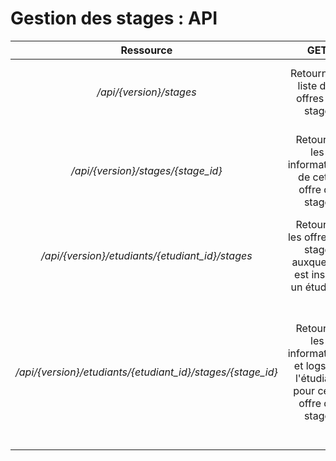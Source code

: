 # Gestion des stages : API

| Ressource | **GET** | **PUT** | **POST** | **DELETE** |
| :-------: | :-----: | :-----: | :------: | :--------: |
| */api/{version}/stages* | Retourne la liste des offres de stage | Remplace la collection d'offres de stage par une autre | Créer une nouvelle offre de stage | Supprime toutes les offres de stage |
| */api/{version}/stages/{stage_id}* | Retourne les informations de cette offre de stage | Remplace les informations de cette offre ou la créer si elle n'existe pas | X | Supprime l'offre de stage |
|  */api/{version}/etudiants/{etudiant_id}/stages* | Retourne les offres de stage auxquelles est inscrit un étudiant | Remplace la liste des inscriptions aux offres de stage de l'étudiant | Inscrit l'étudiant à une offre de stage | Supprime les inscriptions aux offres de l'étudiant |
|  */api/{version}/etudiants/{etudiant_id}/stages/{stage_id}* | Retourne les informations et logs de l'étudiant pour cette offre de stage | Remplace les informations et logs de cette offre pour cet étudiant ou l'inscrit à l'offre de stage si il ne l'est pas déjà | X | Supprime l'inscription à l'offre de stage |
